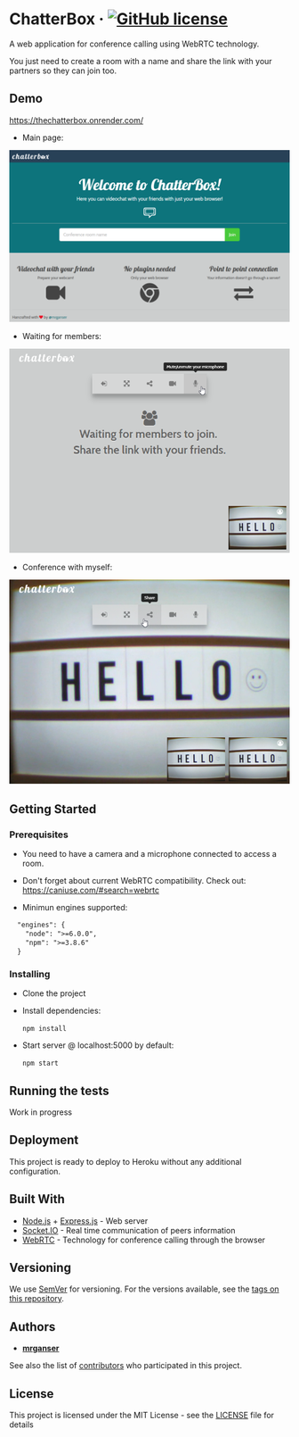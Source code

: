 # ChatterBox &middot; [![GitHub license](https://img.shields.io/badge/license-MIT-blue.svg)](https://github.com/mrganser/chatterbox/blob/master/LICENSE)

A web application for conference calling using WebRTC technology.

You just need to create a room with a name and share the link with your partners so they can join too.

## Demo

https://thechatterbox.onrender.com/

- Main page:

<img src="demo/demo1.png" width="750">

- Waiting for members:

<img src="demo/demo2.png" width="750">

- Conference with myself:

<img src="demo/demo3.png" width="750">

## Getting Started

### Prerequisites

- You need to have a camera and a microphone connected to access a room.

- Don't forget about current WebRTC compatibility. Check out: https://caniuse.com/#search=webrtc

- Minimun engines supported:

```
  "engines": {
    "node": ">=6.0.0",
    "npm": ">=3.8.6"
  }
```

### Installing

- Clone the project

- Install dependencies:

  `npm install`

- Start server @ localhost:5000 by default:

  `npm start`

## Running the tests

Work in progress

## Deployment

This project is ready to deploy to Heroku without any additional configuration.

## Built With

- [Node.js](https://nodejs.org/es/) + [Express.js](http://expressjs.com/) - Web server
- [Socket.IO](https://socket.io/) - Real time communication of peers information
- [WebRTC](https://webrtc.org/) - Technology for conference calling through the browser

## Versioning

We use [SemVer](http://semver.org/) for versioning. For the versions available, see the [tags on this repository](https://github.com/mrganser/chatterbox/tags).

## Authors

- **[mrganser](http://mrganser.com)**

See also the list of [contributors](https://github.com/mrganser/chatterbox/contributors) who participated in this project.

## License

This project is licensed under the MIT License - see the [LICENSE](LICENSE) file for details
